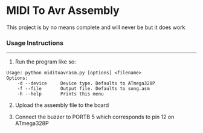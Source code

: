 # MIDI To Avr Assembly

This project is by no means complete and will never be but it does work

### Usage Instructions

---

1. Run the program like so:
```
Usage: python miditoavrasm.py [options] <filename>
Options:
    -d --device     Device type. Defaults to ATmega328P
    -f --file       Output file. Defaults to song.asm
    -h --help       Prints this menu
```

2. Upload the assembly file to the board

3. Connect the buzzer to PORTB 5 which corresponds to pin 12 on ATmega328P

